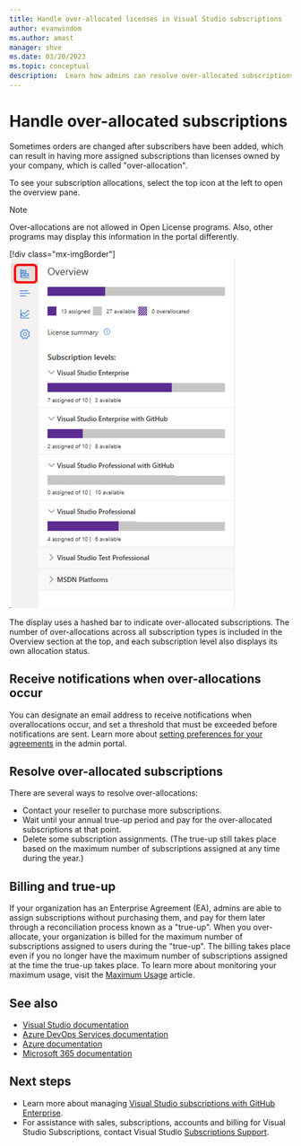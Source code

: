 ```yaml
---
title: Handle over-allocated licenses in Visual Studio subscriptions
author: evanwindom
ms.author: amast
manager: shve
ms.date: 03/20/2023
ms.topic: conceptual
description:  Learn how admins can resolve over-allocated subscriptions
---
```


# Handle over-allocated subscriptions

Sometimes orders are changed after subscribers have been added, which can result in having more assigned subscriptions than licenses owned by your company, which is called "over-allocation".  

To see your subscription allocations, select the top icon at the left to open the overview pane.  

> [!NOTE]
> Over-allocations are not allowed in Open License programs.  Also, other programs may display this information in the portal differently.
>
> [!div class="mx-imgBorder"]
> ![Notice of Over-claimed Subscriptions](_img/over-claimed/over-claimed-alert.png "Screenshot of the Overview fly-out dialog.  The Overview icon is highlighted.")

The display uses a hashed bar to indicate over-allocated subscriptions.  The number of over-allocations across all subscription types is included in the Overview section at the top, and each subscription level also displays its own allocation status.  

## Receive notifications when over-allocations occur

You can designate an email address to receive notifications when overallocations occur, and set a threshold that must be exceeded before notifications are sent.  Learn more about [setting preferences for your agreements](admin-preferences.md) in the admin portal.

## Resolve over-allocated subscriptions

There are several ways to resolve over-allocations:
+ Contact your reseller to purchase more subscriptions.
+ Wait until your annual true-up period and pay for the over-allocated subscriptions at that point. 
+ Delete some subscription assignments.  (The true-up still takes place based on the maximum number of subscriptions assigned at any time during the year.)

## Billing and true-up

If your organization has an Enterprise Agreement (EA), admins are able to assign subscriptions without purchasing them, and pay for them later through a reconciliation process known as a "true-up".  When you over-allocate, your organization is billed for the maximum number of subscriptions assigned to users during the "true-up".  The billing takes place even if you no longer have the maximum number of subscriptions assigned at the time the true-up takes place.  To learn more about monitoring your maximum usage, visit the [Maximum Usage](maximum-usage.md) article.


## See also

+ [Visual Studio documentation](/visualstudio/)
+ [Azure DevOps Services documentation](/azure/devops/)
+ [Azure documentation](/azure/)
+ [Microsoft 365 documentation](/microsoft-365/)

## Next steps

+ Learn more about managing [Visual Studio subscriptions with GitHub Enterprise](assign-github.md).
+ For assistance with sales, subscriptions, accounts and billing for Visual Studio Subscriptions, contact Visual Studio [Subscriptions Support](https://aka.ms/vsadminhelp).